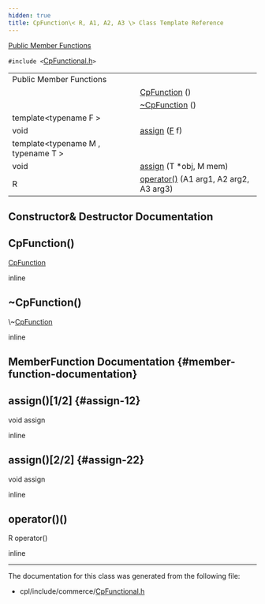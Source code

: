 ```yaml
---
hidden: true
title: CpFunction\< R, A1, A2, A3 \> Class Template Reference
---
```


[Public Member Functions](#pub-methods)

`#include <`<a href="_cp_functional_8h_source.md">CpFunctional.h</a>`>`

|  |  |
|----|----|
| Public Member Functions |  |
|   | [CpFunction](#a427dc7a73e9de10c25152842349a2e4b) () |
|   | [\~CpFunction](#aab8a58851b0b63c8d0185aca601dd3ae) () |
| template\<typename F \> |  |
| void  | [assign](#a0ed7c0d977ffb18abe8bb07863d13fd1) (<a href="md5_8cpp.md#a96d73bbd7af15cb1fc38c3f4a3bd82e9">F</a> f) |
| template\<typename M , typename T \> |  |
| void  | [assign](#a6bbe282160e6a208a8ecceae0093d218) (T \*obj, M mem) |
| R  | [operator()](#a412857331bb0ea08456f4abec6c9ece9) (A1 arg1, A2 arg2, A3 arg3) |

## Constructor& Destructor Documentation

## CpFunction() <a href="#a427dc7a73e9de10c25152842349a2e4b" id="a427dc7a73e9de10c25152842349a2e4b"></a>

<p><a href="classvficpl_1_1_cp_function.md">CpFunction</a></p>

inline

## \~CpFunction() <a href="#aab8a58851b0b63c8d0185aca601dd3ae" id="aab8a58851b0b63c8d0185aca601dd3ae"></a>

<p>\~<a href="classvficpl_1_1_cp_function.md">CpFunction</a></p>

inline

## MemberFunction Documentation {#member-function-documentation}

## assign()\[1/2\] <a href="#a0ed7c0d977ffb18abe8bb07863d13fd1" id="a0ed7c0d977ffb18abe8bb07863d13fd1"></a> {#assign-12}

<p>void assign</p>

inline

## assign()\[2/2\] <a href="#a6bbe282160e6a208a8ecceae0093d218" id="a6bbe282160e6a208a8ecceae0093d218"></a> {#assign-22}

<p>void assign</p>

inline

## operator()() <a href="#a412857331bb0ea08456f4abec6c9ece9" id="a412857331bb0ea08456f4abec6c9ece9"></a>

<p>R operator()</p>

inline

------------------------------------------------------------------------

The documentation for this class was generated from the following file:

- cpl/include/commerce/<a href="_cp_functional_8h_source.md">CpFunctional.h</a>
